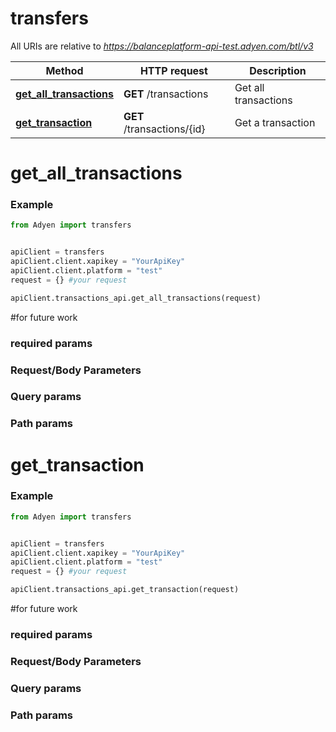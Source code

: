 # transfers

All URIs are relative to *https://balanceplatform-api-test.adyen.com/btl/v3*

Method | HTTP request | Description
------------- | ------------- | -------------
[**get_all_transactions**](TransactionsApi.md#get_all_transactions) | **GET** /transactions | Get all transactions
[**get_transaction**](TransactionsApi.md#get_transaction) | **GET** /transactions/{id} | Get a transaction




# get_all_transactions
### Example

```python
from Adyen import transfers


apiClient = transfers
apiClient.client.xapikey = "YourApiKey"
apiClient.client.platform = "test"
request = {} #your request

apiClient.transactions_api.get_all_transactions(request)

```

#for future work
### required params
### Request/Body Parameters
### Query params
### Path params




# get_transaction
### Example

```python
from Adyen import transfers


apiClient = transfers
apiClient.client.xapikey = "YourApiKey"
apiClient.client.platform = "test"
request = {} #your request

apiClient.transactions_api.get_transaction(request)

```

#for future work
### required params
### Request/Body Parameters
### Query params
### Path params


